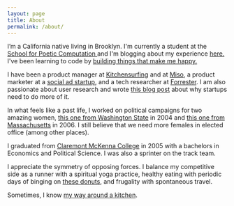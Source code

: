 ```yaml
---
layout: page
title: About
permalink: /about/
---
```


I’m a California native living in Brooklyn. I'm currently a student at the <a href="http://sfpc.io/"> School for Poetic Computation </a> and I'm blogging about my experience <a href="http://sfpc.katiesmillie.com/">here.</a> I've been learning to code by <a href="http://katiesmillie.com/projects"> building things that make me happy.</a>

I have been a product manager at <a href="https://www.kitchensurfing.com">Kitchensurfing</a> and at <a href="https://twitter.com/gomiso">Miso</a>, a product marketer at a <a href="https://www.crunchbase.com/organization/socialmedia">social ad startup</a>, and a tech researcher at <a href="https://www.forrester.com/home/">Forrester</a>.  I am also passionate about user research and wrote <a href="http://katiesmillie.com/startups-need-to-do-more-user-research/">this blog post</a> about why startups need to do more of it. 


In what feels like a past life, I  worked on political campaigns for two amazing women, <a href="http://www.murray.senate.gov/public/">this one from Washington State</a> in 2004 and <a href="http://www.debgoldberg.com">this one from Massachusetts</a> in 2006. I still believe that we need more females in elected office (among other places). 


I graduated from <a href="http://www.claremontmckenna.edu">Claremont McKenna College</a> in 2005 with a bachelors in Economics and Political Science.  I was also a sprinter on the track team. 


I appreciate the symmetry of opposing forces.  I balance my competitive side as a runner with a spiritual yoga practice, healthy eating with periodic days of binging on <a href="http://www.doughbrooklyn.com/">these donuts</a>, and frugality with spontaneous travel.  

Sometimes, I know <a href="https://instagram.com/p/zUvaxNno4W">my way around a kitchen</a>.